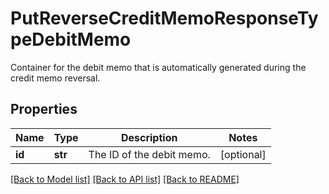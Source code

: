 # PutReverseCreditMemoResponseTypeDebitMemo

Container for the debit memo that is automatically generated during the credit memo reversal. 
## Properties
Name | Type | Description | Notes
------------ | ------------- | ------------- | -------------
**id** | **str** | The ID of the debit memo. | [optional] 

[[Back to Model list]](../README.md#documentation-for-models) [[Back to API list]](../README.md#documentation-for-api-endpoints) [[Back to README]](../README.md)



